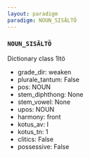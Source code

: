 ```yaml
---
layout: paradigm
paradigm: NOUN_SISÄLTÖ
---
```

### ` NOUN_SISÄLTÖ `

Dictionary class 1ltö
* grade_dir: weaken
* plurale_tantum: False
* pos: NOUN
* stem_diphthong: None
* stem_vowel: None
* upos: NOUN
* harmony: front
* kotus_av: I
* kotus_tn: 1
* clitics: False
* possessive: False
